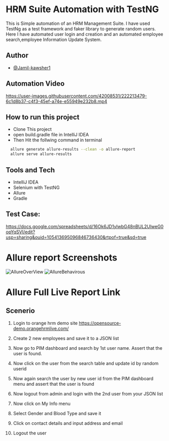 

#  HRM Suite Automation with TestNG

This is Simple automation of an HRM Management Suite.
I have used TestNg as a test framework and faker library
to generate random users. Here I have automated user
login and creation and an automated employee search,employee Information Update System.


## Author

- [@Jamil-kawsher1](https://www.github.com/Jamil-kawsher1)
## Automation Video


https://user-images.githubusercontent.com/42008531/222213479-6c1d8b37-c4f3-45ef-a74e-e55949e232b8.mp4



## How to run this project

- Clone This project
- open build.gradle file in IntelliJ IDEA
- Then Hit the follwing command in terminal

```bash
  allure generate allure-results --clean -o allure-report
  allure serve allure-results
```
## Tools and Tech
- IntelliJ IDEA
- Selenium with TestNG
- Allure
- Gradle


## Test Case:
https://docs.google.com/spreadsheets/d/16Ok6JD1ylwbG48nBUL2UlweG0opYqSVI/edit?usp=sharing&ouid=105413695096846736430&rtpof=true&sd=true



# Allure report Screenshots

![AllureOverView](https://user-images.githubusercontent.com/42008531/222208439-b4208564-e134-4606-8411-cff345fe6b01.jpg)
![AllureBehavirous](https://user-images.githubusercontent.com/42008531/222208467-5f9c6dbc-566e-40dc-8e1a-07f2e54a4a77.jpg)

# Allure Full Live Report Link



## Scenerio

1. Login to orange hrm demo site
https://opensource-demo.orangehrmlive.com/

2. Create 2 new employees and save it to a JSON list
3. Now go to PIM dashboard and search by 1st user name. Assert that the user is found.
4. Now click on the user from the search table and update id by random userid
5. Now again search the user by new user id from the PIM dashboard menu and assert that the user is found
6. Now logout from admin and login with the 2nd user from your JSON list
7. Now click on My Info menu
8. Select Gender and Blood Type and save it
9. Click on contact details and input address and email
10. Logout the user


